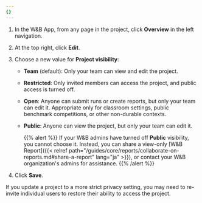 ```yaml
---
{}
---
```


1. In the W&B App, from any page in the project, click **Overview** in the left navigation.
1. At the top right, click **Edit**.
1. Choose a new value for **Project visibility**:

    - **Team** (default): Only your team can view and edit the project.
    - **Restricted**: Only invited members can access the project, and public access is turned off.
    - **Open**: Anyone can submit runs or create reports, but only your team can edit it. Appropriate only for classroom settings, public benchmark competitions, or other non-durable contexts.
    - **Public**: Anyone can view the project, but only your team can edit it.

        {{% alert %}}
        If your W&B admins have turned off **Public** visibility, you cannot choose it. Instead, you can share a view-only [W&B Report]({{< relref path="/guides/core/reports/collaborate-on-reports.md#share-a-report" lang="ja" >}}), or contact your W&B organization's admins for assistance.
        {{% /alert %}}
1. Click **Save**.
    
If you update a project to a more strict privacy setting, you may need to re-invite individual users to restore their ability to access the project.